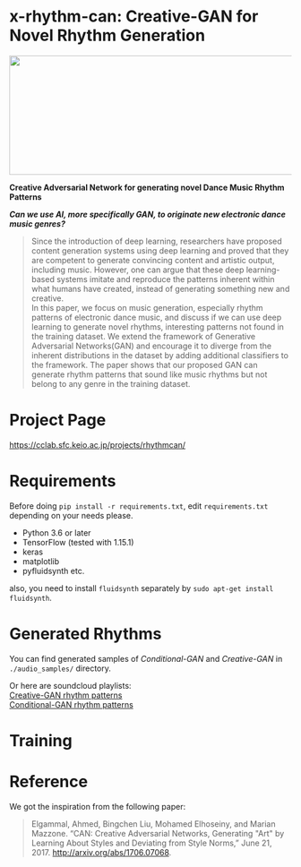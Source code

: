 # x-rhythm-can: Creative-GAN for Novel Rhythm Generation


<img src="https://cclab.sfc.keio.ac.jp/wp-content/uploads/2020/07/can_framework-1024x426.png" width="512" height="213" />

**Creative Adversarial Network for generating novel Dance Music Rhythm Patterns**
  
***Can we use AI, more specifically GAN, to originate new electronic dance music genres?***
  
> Since the introduction of deep learning, researchers have proposed content generation systems using deep learning and proved that they are competent to generate convincing content and artistic output, including music. However, one can argue that these deep learning-based systems imitate and reproduce the patterns inherent within what humans have created, instead of generating something new and creative.   
In this paper, we focus on music generation, especially rhythm patterns of electronic dance music, and discuss if we can use deep learning to generate novel rhythms, interesting patterns not found in the training dataset.
We extend the framework of Generative Adversarial Networks(GAN) and encourage it to diverge from the inherent distributions in the dataset by adding additional classifiers to the framework. The paper shows that our proposed GAN can generate rhythm patterns that sound like music rhythms but not belong to any genre in the training dataset.  


# Project Page
https://cclab.sfc.keio.ac.jp/projects/rhythmcan/


# Requirements

Before doing `pip install -r requirements.txt`, edit `requirements.txt` depending on your needs please.

- Python 3.6 or later
- TensorFlow (tested with 1.15.1)
- keras 
- matplotlib
- pyfluidsynth etc.

also, you need to install `fluidsynth` separately by `sudo apt-get install fluidsynth`.


    
# Generated Rhythms

You can find generated samples of *Conditional-GAN* and *Creative-GAN* in `./audio_samples/` directory. 

Or here are soundcloud playlists:  
[Creative-GAN rhythm patterns](https://soundcloud.com/deeplearning-music/sets/generated-by-creative-gan-gan-with-genre-ambiguity-loss)  
[Conditional-GAN rhythm patterns](https://soundcloud.com/deeplearning-music/sets/rhythm-patterns-generated-by-genre-conditioned-gan)
  
   

# Training


# Reference

We got the inspiration from the following paper: 

> Elgammal, Ahmed, Bingchen Liu, Mohamed Elhoseiny, and Marian Mazzone. “CAN: Creative Adversarial Networks, Generating "Art" by Learning About Styles and Deviating from Style Norms,” June 21, 2017. http://arxiv.org/abs/1706.07068.
